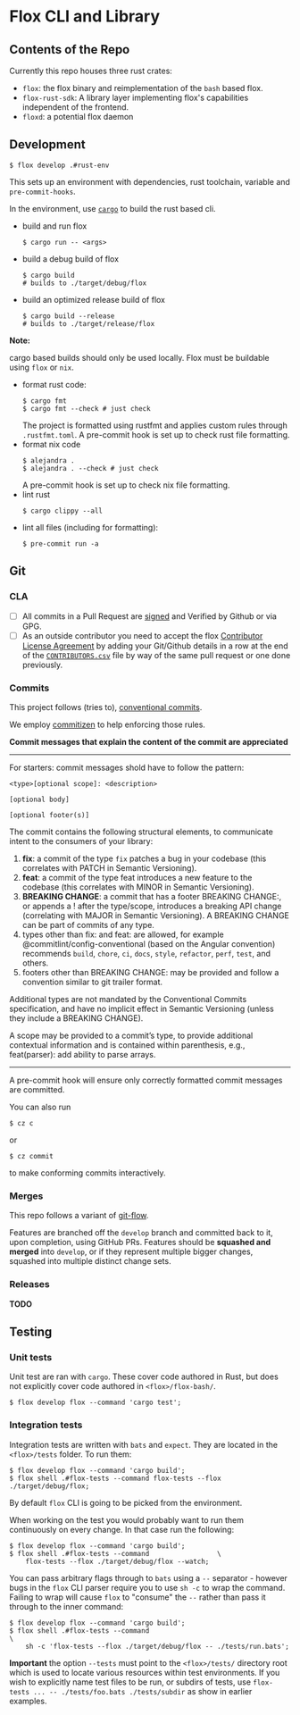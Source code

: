 # Flox CLI and Library

## Contents of the Repo

Currently this repo houses three rust crates:

- `flox`: the flox binary and reimplementation of the `bash` based flox.
- `flox-rust-sdk`: A library layer implementing flox's capabilities independent
  of the frontend.
- `floxd`: a potential flox daemon

## Development

```
$ flox develop .#rust-env
```

This sets up an environment with dependencies, rust toolchain, variable
and `pre-commit-hooks`.

In the environment, use [`cargo`](https://doc.rust-lang.org/cargo/)
to build the rust based cli.

- build and run flox
   ```
   $ cargo run -- <args>
   ```
- build a debug build of flox
   ```
   $ cargo build
   # builds to ./target/debug/flox
   ```
- build an optimized release build of flox
   ```
   $ cargo build --release
   # builds to ./target/release/flox
   ```

**Note:**

cargo based builds should only be used locally.
Flox must be buildable using `flox` or `nix`.

- format rust code:
  ```
  $ cargo fmt
  $ cargo fmt --check # just check
  ```
  The project is formatted using rustfmt and applies custom rules through
  `.rustfmt.toml`.
  A pre-commit hook is set up to check rust file formatting.
- format nix code
  ```
  $ alejandra .
  $ alejandra . --check # just check
  ```
  A pre-commit hook is set up to check nix file formatting.
- lint rust
  ```
  $ cargo clippy --all
  ```
- lint all files (including for formatting):
  ```
  $ pre-commit run -a
  ```

## Git

### CLA

- [ ] All commits in a Pull Request are [signed](https://docs.github.com/en/authentication/managing-commit-signature-verification/signing-commits) and Verified by Github or via GPG.
- [ ] As an outside contributor you need to accept the flox [Contributor License Agreement](.github/CLA.md) by adding your Git/Github details in a row at the end of the [`CONTRIBUTORS.csv`](.github/CONTRIBUTORS.csv) file by way of the same pull request or one done previously.

### Commits

This project follows (tries to),
[conventional commits](https://www.conventionalcommits.org/en/v1.0.0/).

We employ [commitizen](https://commitizen-tools.github.io/commitizen/)
to help enforcing those rules.

**Commit messages that explain the content of the commit are appreciated**

-----

For starters: commit messages shold have to follow the pattern:

```
<type>[optional scope]: <description>

[optional body]

[optional footer(s)]
```

The commit contains the following structural elements,
to communicate intent to the consumers of your library:

1. **fix**: a commit of the type `fix` patches a bug in your codebase
   (this correlates with PATCH in Semantic Versioning).
2. **feat**: a commit of the type feat introduces a new feature to the codebase
   (this correlates with MINOR in Semantic Versioning).
3. **BREAKING CHANGE**: a commit that has a footer BREAKING CHANGE:,
   or appends a ! after the type/scope, introduces a breaking API change
   (correlating with MAJOR in Semantic Versioning).
   A BREAKING CHANGE can be part of commits of any type.
4. types other than fix: and feat: are allowed,
   for example @commitlint/config-conventional (based on the Angular convention)
   recommends `build`, `chore`, `ci`, `docs`, `style`, `refactor`, `perf`,
   `test`, and others.
5. footers other than BREAKING CHANGE: <description> may be provided
   and follow a convention similar to git trailer format.

Additional types are not mandated by the Conventional Commits specification,
and have no implicit effect in Semantic Versioning
(unless they include a BREAKING CHANGE).

A scope may be provided to a commit’s type,
to provide additional contextual information
and is contained within parenthesis, e.g., feat(parser): add ability to parse
arrays.

-----

A pre-commit hook will ensure only correctly formatted commit messages are
committed.

You can also run

```
$ cz c
```

or

```
$ cz commit
```

to make conforming commits interactively.

### Merges

This repo follows a variant of [git-flow](https://www.atlassian.com/git/tutorials/comparing-workflows/gitflow-workflow).

Features are branched off the `develop` branch and committed back to it,
upon completion, using GitHub PRs.
Features should be **squashed and merged** into `develop`,
or if they represent multiple bigger changes,
squashed into multiple distinct change sets.

### Releases

**TODO**



## Testing

### Unit tests

Unit test are ran with `cargo`.
These cover code authored in Rust, but does not explicitly cover code authored
in `<flox>/flox-bash/`.

```console
$ flox develop flox --command 'cargo test';
```

### Integration tests

Integration tests are written with `bats` and `expect`.
They are located in the `<flox>/tests` folder.
To run them:

```console
$ flox develop flox --command 'cargo build';
$ flox shell .#flox-tests --command flox-tests --flox ./target/debug/flox;
```
By default `flox` CLI is going to be picked from the environment.


When working on the test you would probably want to run them continuously on
every change. In that case run the following:

```console
$ flox develop flox --command 'cargo build';
$ flox shell .#flox-tests --command                 \
    flox-tests --flox ./target/debug/flox --watch;
```


You can pass arbitrary flags through to `bats` using a `--` separator - however
bugs in the `flox` CLI parser require you to use `sh -c` to wrap the command.
Failing to wrap will cause `flox` to "consume" the `--` rather than pass it
through to the inner command:

```console
$ flox develop flox --command 'cargo build';
$ flox shell .#flox-tests --command                                     \
    sh -c 'flox-tests --flox ./target/debug/flox -- ./tests/run.bats';
```


**Important** the option `--tests` must point to the `<flox>/tests/` directory
root which is used to locate various resources within test environments.
If you wish to explicitly name test files to be run, or subdirs of tests, use
`flox-tests ... -- ./tests/foo.bats ./tests/subdir` as show in earlier examples.
